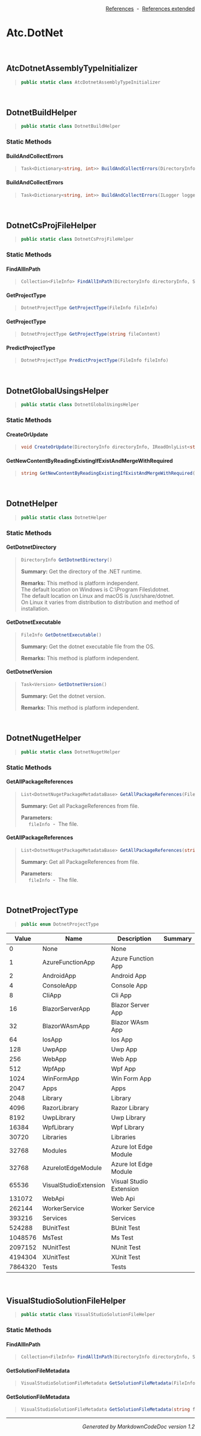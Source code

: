 <div style='text-align: right'>

[References](Index.md)&nbsp;&nbsp;-&nbsp;&nbsp;[References extended](IndexExtended.md)
</div>

# Atc.DotNet

<br />

## AtcDotnetAssemblyTypeInitializer

>```csharp
>public static class AtcDotnetAssemblyTypeInitializer
>```


<br />

## DotnetBuildHelper

>```csharp
>public static class DotnetBuildHelper
>```

### Static Methods

#### BuildAndCollectErrors
>```csharp
>Task<Dictionary<string, int>> BuildAndCollectErrors(DirectoryInfo rootPath, int? runNumber = null, FileInfo buildFile = null, bool useNugetRestore = True, bool useConfigurationReleaseMode = True, int timeoutInSec = 1200, string logPrefix = , CancellationToken cancellationToken = null)
>```
#### BuildAndCollectErrors
>```csharp
>Task<Dictionary<string, int>> BuildAndCollectErrors(ILogger logger, DirectoryInfo rootPath, int? runNumber = null, FileInfo buildFile = null, bool useNugetRestore = True, bool useConfigurationReleaseMode = True, int timeoutInSec = 1200, string logPrefix = , CancellationToken cancellationToken = null)
>```

<br />

## DotnetCsProjFileHelper

>```csharp
>public static class DotnetCsProjFileHelper
>```

### Static Methods

#### FindAllInPath
>```csharp
>Collection<FileInfo> FindAllInPath(DirectoryInfo directoryInfo, SearchOption searchOption = AllDirectories)
>```
#### GetProjectType
>```csharp
>DotnetProjectType GetProjectType(FileInfo fileInfo)
>```
#### GetProjectType
>```csharp
>DotnetProjectType GetProjectType(string fileContent)
>```
#### PredictProjectType
>```csharp
>DotnetProjectType PredictProjectType(FileInfo fileInfo)
>```

<br />

## DotnetGlobalUsingsHelper

>```csharp
>public static class DotnetGlobalUsingsHelper
>```

### Static Methods

#### CreateOrUpdate
>```csharp
>void CreateOrUpdate(DirectoryInfo directoryInfo, IReadOnlyList<string> requiredUsings, bool setSystemFirst = True, bool addNamespaceSeparator = True)
>```
#### GetNewContentByReadingExistingIfExistAndMergeWithRequired
>```csharp
>string GetNewContentByReadingExistingIfExistAndMergeWithRequired(DirectoryInfo directoryInfo, IReadOnlyList<string> requiredUsings, bool setSystemFirst = True, bool addNamespaceSeparator = True)
>```

<br />

## DotnetHelper

>```csharp
>public static class DotnetHelper
>```

### Static Methods

#### GetDotnetDirectory
>```csharp
>DirectoryInfo GetDotnetDirectory()
>```
><b>Summary:</b> Get the directory of the .NET runtime.
>
><b>Remarks:</b> This method is platform independent.<br>The default location on Windows is C:\Program Files\dotnet.<br>The default location on Linux and macOS is /usr/share/dotnet.<br>On Linux it varies from distribution to distribution and method of installation.
#### GetDotnetExecutable
>```csharp
>FileInfo GetDotnetExecutable()
>```
><b>Summary:</b> Get the dotnet executable file from the OS.
>
><b>Remarks:</b> This method is platform independent.
#### GetDotnetVersion
>```csharp
>Task<Version> GetDotnetVersion()
>```
><b>Summary:</b> Get the dotnet version.
>
><b>Remarks:</b> This method is platform independent.

<br />

## DotnetNugetHelper

>```csharp
>public static class DotnetNugetHelper
>```

### Static Methods

#### GetAllPackageReferences
>```csharp
>List<DotnetNugetPackageMetadataBase> GetAllPackageReferences(FileInfo fileInfo)
>```
><b>Summary:</b> Get all PackageReferences from file.
>
><b>Parameters:</b><br>
>&nbsp;&nbsp;&nbsp;&nbsp;&nbsp;`fileInfo`&nbsp;&nbsp;-&nbsp;&nbsp;The file.<br />
#### GetAllPackageReferences
>```csharp
>List<DotnetNugetPackageMetadataBase> GetAllPackageReferences(string fileContent)
>```
><b>Summary:</b> Get all PackageReferences from file.
>
><b>Parameters:</b><br>
>&nbsp;&nbsp;&nbsp;&nbsp;&nbsp;`fileInfo`&nbsp;&nbsp;-&nbsp;&nbsp;The file.<br />

<br />

## DotnetProjectType

>```csharp
>public enum DotnetProjectType
>```


| Value | Name | Description | Summary | 
| --- | --- | --- | --- | 
| 0 | None | None |  | 
| 1 | AzureFunctionApp | Azure Function App |  | 
| 2 | AndroidApp | Android App |  | 
| 4 | ConsoleApp | Console App |  | 
| 8 | CliApp | Cli App |  | 
| 16 | BlazorServerApp | Blazor Server App |  | 
| 32 | BlazorWAsmApp | Blazor WAsm App |  | 
| 64 | IosApp | Ios App |  | 
| 128 | UwpApp | Uwp App |  | 
| 256 | WebApp | Web App |  | 
| 512 | WpfApp | Wpf App |  | 
| 1024 | WinFormApp | Win Form App |  | 
| 2047 | Apps | Apps |  | 
| 2048 | Library | Library |  | 
| 4096 | RazorLibrary | Razor Library |  | 
| 8192 | UwpLibrary | Uwp Library |  | 
| 16384 | WpfLibrary | Wpf Library |  | 
| 30720 | Libraries | Libraries |  | 
| 32768 | Modules | Azure Iot Edge Module |  | 
| 32768 | AzureIotEdgeModule | Azure Iot Edge Module |  | 
| 65536 | VisualStudioExtension | Visual Studio Extension |  | 
| 131072 | WebApi | Web Api |  | 
| 262144 | WorkerService | Worker Service |  | 
| 393216 | Services | Services |  | 
| 524288 | BUnitTest | BUnit Test |  | 
| 1048576 | MsTest | Ms Test |  | 
| 2097152 | NUnitTest | NUnit Test |  | 
| 4194304 | XUnitTest | XUnit Test |  | 
| 7864320 | Tests | Tests |  | 



<br />

## VisualStudioSolutionFileHelper

>```csharp
>public static class VisualStudioSolutionFileHelper
>```

### Static Methods

#### FindAllInPath
>```csharp
>Collection<FileInfo> FindAllInPath(DirectoryInfo directoryInfo, SearchOption searchOption = AllDirectories)
>```
#### GetSolutionFileMetadata
>```csharp
>VisualStudioSolutionFileMetadata GetSolutionFileMetadata(FileInfo fileInfo)
>```
#### GetSolutionFileMetadata
>```csharp
>VisualStudioSolutionFileMetadata GetSolutionFileMetadata(string fileContent)
>```
<hr /><div style='text-align: right'><i>Generated by MarkdownCodeDoc version 1.2</i></div>
